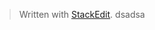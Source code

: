 


> Written with [StackEdit](https://stackedit.io/).
> dsadsa
<!--stackedit_data:
eyJoaXN0b3J5IjpbLTE5MTk3NTc1ODRdfQ==
-->